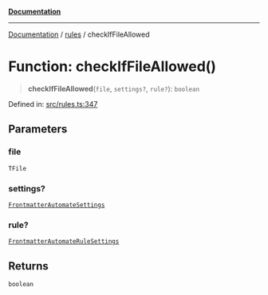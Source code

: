 [**Documentation**](../../README.md)

***

[Documentation](../../README.md) / [rules](../README.md) / checkIfFileAllowed

# Function: checkIfFileAllowed()

> **checkIfFileAllowed**(`file`, `settings?`, `rule?`): `boolean`

Defined in: [src/rules.ts:347](https://github.com/Christian-Me/folder-to-tags-plugin/blob/324c4975948764581637da1ab1e4cb12dc3f447a/src/rules.ts#L347)

## Parameters

### file

`TFile`

### settings?

[`FrontmatterAutomateSettings`](../../types/interfaces/FrontmatterAutomateSettings.md)

### rule?

[`FrontmatterAutomateRuleSettings`](../../types/interfaces/FrontmatterAutomateRuleSettings.md)

## Returns

`boolean`
